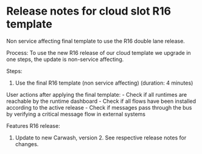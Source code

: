 # Release notes for cloud slot R16 template

Non service affecting final template to use the R16 double lane release.

Process:
To use the new R16 release of our cloud template we upgrade in one steps, the update is non-service affecting.

Steps:

1) Use the final R16 template (non service affecting) (duration: 4 minutes)

User actions after applying the final template:
    - Check if all runtimes are reachable by the runtime dashboard
    - Check if all flows have been installed according to the active release
    - Check if messages pass through the bus by verifying a critical message flow in external systems

Features R16 release:

1) Update to new Carwash, version 2. See respective release notes for changes.
